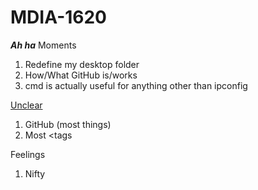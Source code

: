 # MDIA-1620

_**Ah ha**_ Moments
1. Redefine my desktop folder
2. How/What GitHub is/works
3. cmd is actually useful for anything other than ipconfig

<ins>Unclear</ins>
1. GitHub (most things)
2. Most <tags

Feelings
1. Nifty
